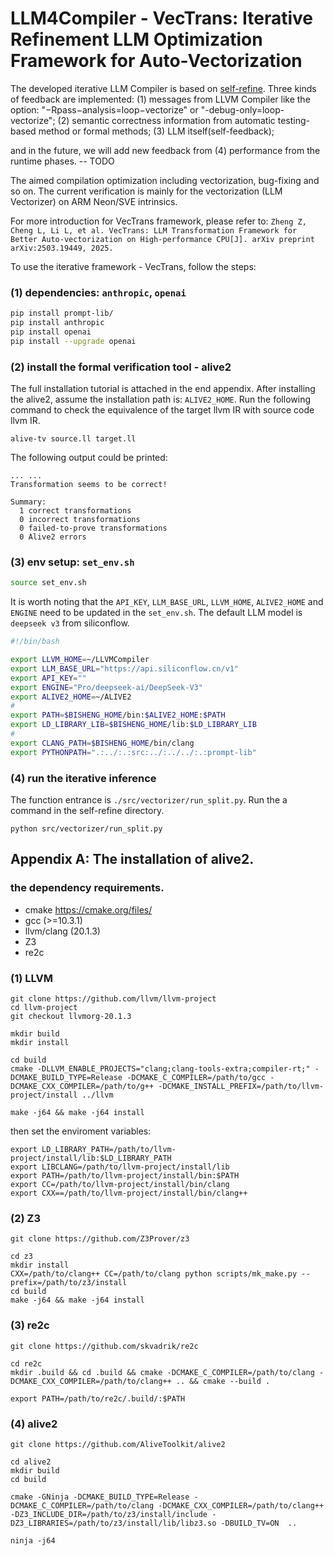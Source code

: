 # LLM4Compiler - VecTrans: Iterative Refinement LLM Optimization Framework for Auto-Vectorization

The developed iterative LLM Compiler is based on [self-refine](https://selfrefine.info/). Three kinds of feedback are implemented: 
(1) messages from LLVM Compiler like the option: "−Rpass−analysis=loop−vectorize" or "-debug-only=loop-vectorize";
(2) semantic correctness information from automatic testing-based method or formal methods;
(3) LLM itself(self-feedback); 

and in the future, we will add new feedback from
(4) performance from the runtime phases. -- TODO

The aimed compilation optimization including vectorization, bug-fixing and so on. The current verification is mainly for the vectorization (LLM Vectorizer) on ARM Neon/SVE intrinsics.

For more introduction for VecTrans framework, please refer to: ```Zheng Z, Cheng L, Li L, et al. VecTrans: LLM Transformation Framework for Better Auto-vectorization on High-performance CPU[J]. arXiv preprint arXiv:2503.19449, 2025.```

To use the iterative framework - VecTrans, follow the steps:

### (1) dependencies: ```anthropic```, ```openai```
```bash
pip install prompt-lib/
pip install anthropic
pip install openai
pip install --upgrade openai
```

### (2) install the formal verification tool - alive2
The full installation tutorial is attached in the end appendix. After installing the alive2, assume the installation path is: ```ALIVE2_HOME```. Run the following command to check the equivalence of the target llvm IR with source code llvm IR.
```
alive-tv source.ll target.ll
```
The following output could be printed: 
```
... ...
Transformation seems to be correct!

Summary:
  1 correct transformations
  0 incorrect transformations
  0 failed-to-prove transformations
  0 Alive2 errors
```

### (3) env setup: ```set_env.sh```
```bash
source set_env.sh
```
It is worth noting that the ```API_KEY```, ```LLM_BASE_URL```, ```LLVM_HOME```, ```ALIVE2_HOME``` and ```ENGINE``` need to be updated in the ```set_env.sh```. The default LLM model is ```deepseek v3``` from siliconflow.
```bash
#!/bin/bash

export LLVM_HOME=~/LLVMCompiler
export LLM_BASE_URL="https://api.siliconflow.cn/v1"
export API_KEY=""
export ENGINE="Pro/deepseek-ai/DeepSeek-V3"
export ALIVE2_HOME=~/ALIVE2
#
export PATH=$BISHENG_HOME/bin:$ALIVE2_HOME:$PATH
export LD_LIBRARY_LIB=$BISHENG_HOME/lib:$LD_LIBRARY_LIB
#
export CLANG_PATH=$BISHENG_HOME/bin/clang
export PYTHONPATH=".:../:.:src:../:../../:.:prompt-lib"
```

### (4) run the iterative inference
> 
The function entrance is ```./src/vectorizer/run_split.py```. Run the a command in the self-refine directory.
```
python src/vectorizer/run_split.py
```


## Appendix A: The installation of alive2.
### the dependency requirements.
- cmake https://cmake.org/files/
- gcc (>=10.3.1)
- llvm/clang (20.1.3)
- Z3
- re2c

### (1) LLVM
```
git clone https://github.com/llvm/llvm-project 
cd llvm-project
git checkout llvmorg-20.1.3

mkdir build
mkdir install

cd build
cmake -DLLVM_ENABLE_PROJECTS="clang;clang-tools-extra;compiler-rt;" -DCMAKE_BUILD_TYPE=Release -DCMAKE_C_COMPILER=/path/to/gcc -DCMAKE_CXX_COMPILER=/path/to/g++ -DCMAKE_INSTALL_PREFIX=/path/to/llvm-project/install ../llvm

make -j64 && make -j64 install
```

then set the enviroment variables: 
```
export LD_LIBRARY_PATH=/path/to/llvm-project/install/lib:$LD_LIBRARY_PATH
export LIBCLANG=/path/to/llvm-project/install/lib
export PATH=/path/to/llvm-project/install/bin:$PATH
export CC=/path/to/llvm-project/install/bin/clang
export CXX==/path/to/llvm-project/install/bin/clang++
```

### (2) Z3
```
git clone https://github.com/Z3Prover/z3

cd z3
mkdir install
CXX=/path/to/clang++ CC=/path/to/clang python scripts/mk_make.py --prefix=/path/to/z3/install
cd build
make -j64 && make -j64 install
```

### (3) re2c
```
git clone https://github.com/skvadrik/re2c

cd re2c
mkdir .build && cd .build && cmake -DCMAKE_C_COMPILER=/path/to/clang -DCMAKE_CXX_COMPILER=/path/to/clang++ .. && cmake --build .

export PATH=/path/to/re2c/.build/:$PATH
```

### (4) alive2
```
git clone https://github.com/AliveToolkit/alive2

cd alive2
mkdir build
cd build

cmake -GNinja -DCMAKE_BUILD_TYPE=Release -DCMAKE_C_COMPILER=/path/to/clang -DCMAKE_CXX_COMPILER=/path/to/clang++ -DZ3_INCLUDE_DIR=/path/to/z3/install/include -DZ3_LIBRARIES=/path/to/z3/install/lib/libz3.so -DBUILD_TV=ON  ..

ninja -j64 
```
